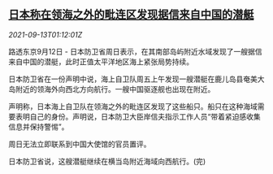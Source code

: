 <!--1631496662000-->
[日本称在领海之外的毗连区发现据信来自中国的潜艇](https://cn.reuters.com/article/jp-china-submarine-0913-idCNKBS2G902A)
------

<div><i>2021-09-13T01:12:01Z</i></div><p>路透东京9月12日 - 日本防卫省周日表示，在其南部岛屿附近水域发现了一艘据信来自中国的潜艇，此时正值太平洋地区海上紧张局势持续。</p><p>日本防卫省在一份声明中说，海上自卫队周五上午发现一艘潜艇在鹿儿岛县奄美大岛附近的领海外向西北方向航行。一艘中国驱逐舰也出现在附近。</p><p>声明称，日本海上自卫队在领海之外的毗连区发现了这些船只。船只在这种海域需要表明自己的身份。声明说，日本防卫大臣岸信夫指示工作人员“带着紧迫感收集信息并保持警惕”。</p><p>周日无法立即联系到中国大使馆的官员置评。</p><p>日本防卫省说，这艘潜艇继续在横当岛附近海域向西航行。(完)</p>
